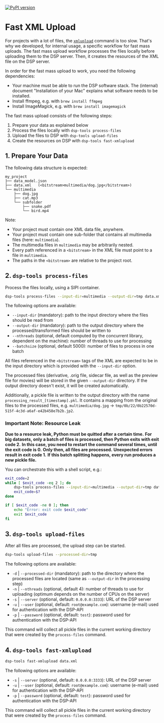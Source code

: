 [![PyPI version](https://badge.fury.io/py/dsp-tools.svg)](https://badge.fury.io/py/dsp-tools)

# Fast XML Upload

For projects with a lot of files, 
the [`xmlupload`](../cli-commands.md#xmlupload) command is too slow.
That's why we developed, for internal usage, a specific workflow for fast mass uploads.
The fast mass upload workflow processes the files locally before uploading them to the DSP server.
Then, it creates the resources of the XML file on the DSP server.

In order for the fast mass upload to work, you need the following dependencies:

- Your machine must be able to run the DSP software stack. 
  The (internal) document "Installation of your Mac" explains what software needs to be installed.
- Install ffmpeg, e.g. with `brew install ffmpeg`
- Install ImageMagick, e.g. with `brew install imagemagick`

The fast mass upload consists of the following steps:

1. Prepare your data as explained below
2. Process the files locally with `dsp-tools process-files`
3. Upload the files to DSP with `dsp-tools upload-files`
4. Create the resources on DSP with `dsp-tools fast-xmlupload`


## 1. Prepare Your Data

The following data structure is expected:

```text
my_project
├── data_model.json
├── data.xml   (<bitstream>multimedia/dog.jpg</bitstream>)
└── multimedia
    ├── dog.jpg
    ├── cat.mp3
    └── subfolder
        ├── snake.pdf
        └── bird.mp4
```

Note:

- Your project must contain one XML data file, anywhere.
- Your project must contain one sub-folder that contains all multimedia files (here: `multimedia`).
- The multimedia files in `multimedia` may be arbitrarily nested.
- Every path referenced in a `<bitstream>` in the XML file must point to a file in `multimedia`.
- The paths in the `<bitstream>` are relative to the project root.


## 2. `dsp-tools process-files`

Process the files locally, using a SIPI container.

```bash
dsp-tools process-files --input-dir=multimedia --output-dir=tmp data.xml 
```

The following options are available:

- `--input-dir` (mandatory): path to the input directory where the files should be read from 
- `--output-dir` (mandatory): path to the output directory where the processed/transformed files should be written to
- `--nthreads` (optional, default computed by the concurrent library, dependent on the machine): 
  number of threads to use for processing
- `--batchsize` (optional, default 5000): number of files to process in one batch

All files referenced in the `<bitstream>` tags of the XML 
are expected to be in the input directory 
which is provided with the `--input-dir` option.

The processed files 
(derivative, .orig file, sidecar file, as well as the preview file for movies) 
will be stored in the given `--output-dir` directory.
If the output directory doesn't exist, it will be created automatically.

Additionally, a pickle file is written to the output directory with the name `processing_result_[timestamp].pkl`.
It contains a mapping from the original files to the processed files,
e.g. `multimedia/dog.jpg` → `tmp/0b/22/0b22570d-515f-4c3d-a6af-e42b458e7b2b.jp2`.


### Important Note: Resource Leak

**Due to a resource leak, Python must be quitted after a certain time.**
**For big datasets, only a batch of files is processed, then Python exits with exit code 2.**
**In this case, you need to restart the command several times, until the exit code is 0.**
**Only then, all files are processed.**
**Unexpected errors result in exit code 1.**
**If this batch splitting happens, every run produces a new pickle file.**

You can orchestrate this with a shell script, e.g.:

```bash
exit_code=2
while [ $exit_code -eq 2 ]; do
    dsp-tools process-files --input-dir=multimedia --output-dir=tmp data.xml
    exit_code=$?
done

if [ $exit_code -ne 0 ]; then
    echo "Error: exit code $exit_code"
    exit $exit_code
fi
```


## 3. `dsp-tools upload-files`

After all files are processed, the upload step can be started.


```bash
dsp-tools upload-files --processed-dir=tmp
```

The following options are available:

- `-d` | `--processed-dir` (mandatory): path to the directory where the processed files are located 
                           (same as `--output-dir` in the processing step)
- `-n` | `--nthreads` (optional, default 4): number of threads to use for uploading 
                      (optimum depends on the number of CPUs on the server)
- `-s` | `--server` (optional, default: `0.0.0.0:3333`): URL of the DSP server 
- `-u` | `--user` (optional, default: `root@example.com`): username (e-mail) used for authentication with the DSP-API 
- `-p` | `--password` (optional, default: `test`): password used for authentication with the DSP-API 

This command will collect all pickle files in the current working directory 
that were created by the `process-files` command.


## 4. `dsp-tools fast-xmlupload`

```bash
dsp-tools fast-xmlupload data.xml
```

The following options are available:

- `-s` | `--server` (optional, default: `0.0.0.0:3333`): URL of the DSP server 
- `-u` | `--user` (optional, default: `root@example.com`): username (e-mail) used for authentication with the DSP-API 
- `-p` | `--password` (optional, default: `test`): password used for authentication with the DSP-API 

This command will collect all pickle files in the current working directory 
that were created by the `process-files` command.
